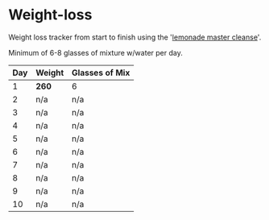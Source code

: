 # Weight-loss
Weight loss tracker from start to finish using the '[lemonade master cleanse](http://organicmastercleanse.com/Step-2-How-To-Do-The-Lemonade-Diet.html)'.

Minimum of 6-8 glasses of mixture w/water per day.

| Day | Weight | Glasses of Mix |
| ------------- | ------------- |------------- |
| 1  | **260** | 6 |
| 2  | n/a | n/a |
| 3  | n/a | n/a |
| 4  | n/a | n/a |
| 5  | n/a | n/a |
| 6  | n/a | n/a |
| 7  | n/a | n/a |
| 8  | n/a | n/a |
| 9  | n/a | n/a |
| 10 | n/a | n/a |
